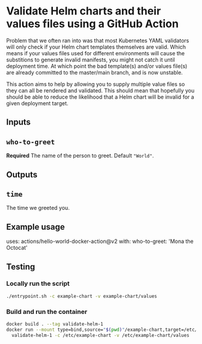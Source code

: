 # Validate Helm charts and their values files using a GitHub Action

Problem that we often ran into was that most Kubernetes YAML validators will only check if your Helm chart templates themselves are valid. Which means if your values files used for different environments will cause the substitions to generate invalid manifests, you might not catch it until deployment time. At which point the bad template(s) and/or values file(s) are already committed to the master/main branch, and is now unstable.

This action aims to help by allowing you to supply multiple value files so they can all be rendered and validated. This should mean that hopefully you should be able to reduce the likelihood that a Helm chart will be invalid for a given deployment target.

## Inputs

## `who-to-greet`

**Required** The name of the person to greet. Default `"World"`.

## Outputs

## `time`

The time we greeted you.

## Example usage

uses: actions/hello-world-docker-action@v2
with:
  who-to-greet: 'Mona the Octocat'

## Testing

### Locally run the script

```bash
./entrypoint.sh -c example-chart -v example-chart/values
```

### Build and run the container

```bash
docker build . --tag validate-helm-1
docker run --mount type=bind,source="$(pwd)"/example-chart,target=/etc/example-chart \
  validate-helm-1 -c /etc/example-chart -v /etc/example-chart/values
```

